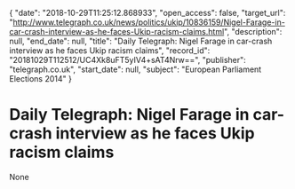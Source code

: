 {
  "date": "2018-10-29T11:25:12.868933", 
  "open_access": false, 
  "target_url": "http://www.telegraph.co.uk/news/politics/ukip/10836159/Nigel-Farage-in-car-crash-interview-as-he-faces-Ukip-racism-claims.html", 
  "description": null, 
  "end_date": null, 
  "title": "Daily Telegraph: Nigel Farage in car-crash interview as he faces Ukip racism claims", 
  "record_id": "20181029T112512/UC4Xk8uFT5yIV4+sAT4Nrw==", 
  "publisher": "telegraph.co.uk", 
  "start_date": null, 
  "subject": "European Parliament Elections 2014"
}

# Daily Telegraph: Nigel Farage in car-crash interview as he faces Ukip racism claims

None